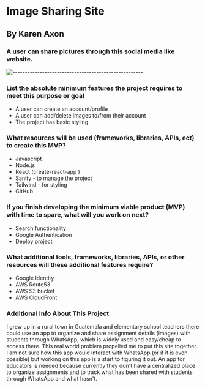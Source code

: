 # Image Sharing Site

## By Karen Axon

### A user can share pictures through this social media like website.

![-----------------------------------------------------](https://raw.githubusercontent.com/andreasbm/readme/master/assets/lines/aqua.png)

### List the absolute minimum features the project requires to meet this purpose or goal

* A user can create an account/profile
* A user can add/delete images to/from their account
* The project has basic styling.  

### What resources will be used (frameworks, libraries, APIs, ect) to create this MVP?

* Javascript
* Node.js
* React (create-react-app )
* Sanity - to manage the project
* Tailwind - for styling
* GitHub

### If you finish developing the minimum viable product (MVP) with time to spare, what will you work on next?

* Search functionality
* Google Authentication
* Deploy project

### What additional tools, frameworks, libraries, APIs, or other resources will these additional features require?

* Google Identity
* AWS Route53
* AWS S3 bucket
* AWS CloudFront

### Additional Info About This Project

I grew up in a rural town in Guatemala and elementary school teachers there could use an app to organize and share assignment details (images) with students through WhatsApp; which is widely used and easy/cheap to access there. This real world problem propelled me to put this site together. I am not sure how this app would interact with WhatsApp (or if it is even possible) but working on this app is a start to figuring it out. An app for educators is needed because currently they don't have a centralized place to organize assignments and to track what has been shared with students through WhatsApp and what hasn't.
